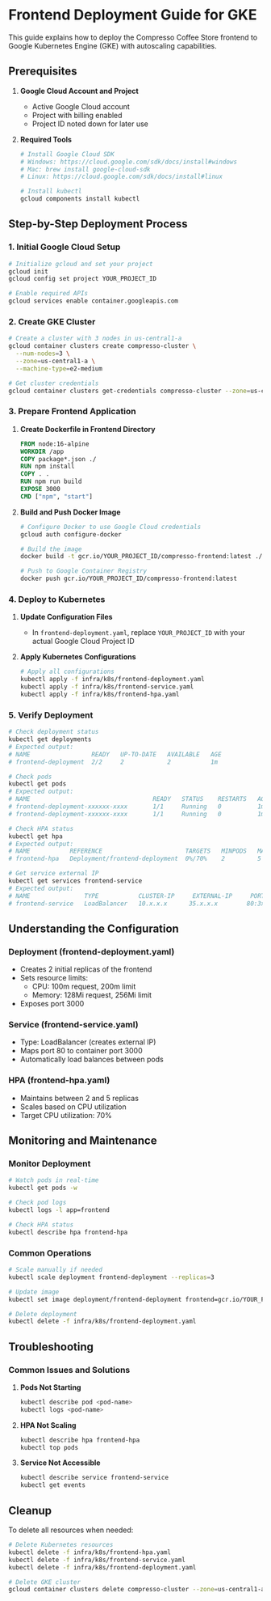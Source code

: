 # Frontend Deployment Guide for GKE

This guide explains how to deploy the Compresso Coffee Store frontend to Google Kubernetes Engine (GKE) with autoscaling capabilities.

## Prerequisites

1. **Google Cloud Account and Project**
   - Active Google Cloud account
   - Project with billing enabled
   - Project ID noted down for later use

2. **Required Tools**
   ```bash
   # Install Google Cloud SDK
   # Windows: https://cloud.google.com/sdk/docs/install#windows
   # Mac: brew install google-cloud-sdk
   # Linux: https://cloud.google.com/sdk/docs/install#linux

   # Install kubectl
   gcloud components install kubectl
   ```

## Step-by-Step Deployment Process

### 1. Initial Google Cloud Setup
```bash
# Initialize gcloud and set your project
gcloud init
gcloud config set project YOUR_PROJECT_ID

# Enable required APIs
gcloud services enable container.googleapis.com
```

### 2. Create GKE Cluster
```bash
# Create a cluster with 3 nodes in us-central1-a
gcloud container clusters create compresso-cluster \
  --num-nodes=3 \
  --zone=us-central1-a \
  --machine-type=e2-medium

# Get cluster credentials
gcloud container clusters get-credentials compresso-cluster --zone=us-central1-a
```

### 3. Prepare Frontend Application
1. **Create Dockerfile in Frontend Directory**
   ```dockerfile
   FROM node:16-alpine
   WORKDIR /app
   COPY package*.json ./
   RUN npm install
   COPY . .
   RUN npm run build
   EXPOSE 3000
   CMD ["npm", "start"]
   ```

2. **Build and Push Docker Image**
   ```bash
   # Configure Docker to use Google Cloud credentials
   gcloud auth configure-docker

   # Build the image
   docker build -t gcr.io/YOUR_PROJECT_ID/compresso-frontend:latest ./frontend

   # Push to Google Container Registry
   docker push gcr.io/YOUR_PROJECT_ID/compresso-frontend:latest
   ```

### 4. Deploy to Kubernetes

1. **Update Configuration Files**
   - In `frontend-deployment.yaml`, replace `YOUR_PROJECT_ID` with your actual Google Cloud Project ID

2. **Apply Kubernetes Configurations**
   ```bash
   # Apply all configurations
   kubectl apply -f infra/k8s/frontend-deployment.yaml
   kubectl apply -f infra/k8s/frontend-service.yaml
   kubectl apply -f infra/k8s/frontend-hpa.yaml
   ```

### 5. Verify Deployment

```bash
# Check deployment status
kubectl get deployments
# Expected output:
# NAME                 READY   UP-TO-DATE   AVAILABLE   AGE
# frontend-deployment  2/2     2            2           1m

# Check pods
kubectl get pods
# Expected output:
# NAME                                  READY   STATUS    RESTARTS   AGE
# frontend-deployment-xxxxxx-xxxx       1/1     Running   0          1m
# frontend-deployment-xxxxxx-xxxx       1/1     Running   0          1m

# Check HPA status
kubectl get hpa
# Expected output:
# NAME           REFERENCE                       TARGETS   MINPODS   MAXPODS   REPLICAS
# frontend-hpa   Deployment/frontend-deployment  0%/70%    2         5         2

# Get service external IP
kubectl get services frontend-service
# Expected output:
# NAME               TYPE           CLUSTER-IP     EXTERNAL-IP     PORT(S)        AGE
# frontend-service   LoadBalancer   10.x.x.x      35.x.x.x        80:3xxxx/TCP   1m
```

## Understanding the Configuration

### Deployment (frontend-deployment.yaml)
- Creates 2 initial replicas of the frontend
- Sets resource limits:
  - CPU: 100m request, 200m limit
  - Memory: 128Mi request, 256Mi limit
- Exposes port 3000

### Service (frontend-service.yaml)
- Type: LoadBalancer (creates external IP)
- Maps port 80 to container port 3000
- Automatically load balances between pods

### HPA (frontend-hpa.yaml)
- Maintains between 2 and 5 replicas
- Scales based on CPU utilization
- Target CPU utilization: 70%

## Monitoring and Maintenance

### Monitor Deployment
```bash
# Watch pods in real-time
kubectl get pods -w

# Check pod logs
kubectl logs -l app=frontend

# Check HPA status
kubectl describe hpa frontend-hpa
```

### Common Operations
```bash
# Scale manually if needed
kubectl scale deployment frontend-deployment --replicas=3

# Update image
kubectl set image deployment/frontend-deployment frontend=gcr.io/YOUR_PROJECT_ID/compresso-frontend:new-tag

# Delete deployment
kubectl delete -f infra/k8s/frontend-deployment.yaml
```

## Troubleshooting

### Common Issues and Solutions

1. **Pods Not Starting**
   ```bash
   kubectl describe pod <pod-name>
   kubectl logs <pod-name>
   ```

2. **HPA Not Scaling**
   ```bash
   kubectl describe hpa frontend-hpa
   kubectl top pods
   ```

3. **Service Not Accessible**
   ```bash
   kubectl describe service frontend-service
   kubectl get events
   ```

## Cleanup

To delete all resources when needed:
```bash
# Delete Kubernetes resources
kubectl delete -f infra/k8s/frontend-hpa.yaml
kubectl delete -f infra/k8s/frontend-service.yaml
kubectl delete -f infra/k8s/frontend-deployment.yaml

# Delete GKE cluster
gcloud container clusters delete compresso-cluster --zone=us-central1-a
``` 
